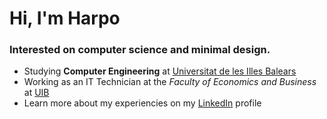 <h1>Hi, I'm Harpo</h1>
<h3>Interested on computer science and minimal design.</h3>

- Studying **Computer Engineering** at [Universitat de les Illes Balears](https://estudis.uib.es/es/estudis-de-grau/grau/informatica/GIN3-P/)
- Working as an IT Technician at the *Faculty of Economics and Business* at [UIB](https://www.uib.es/es/lauib/Govern-i-organitzacio/estructura/Facultats-i-escoles/feie/)
- Learn more about my experiencies on my [LinkedIn](https://www.linkedin.com/in/helveticka) profile
